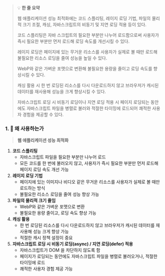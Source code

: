 > 💡 **한 줄 요약**
>
> 웹 애플리케이션 성능 최적화에는 코드 스플리팅, 레이지 로딩 기법, 파일의 물리적 크기 조절, 캐싱, 자바스크립트의 비동기 및 지연 로딩 적용 등이 있다.
>
> 코드 스플리팅은 자바 스크립트의 필요한 부분만 나누어 로드함으로써 사용자가 즉시 필요한 부분만 먼저 로드해 로딩 속도를 개선시킬 수 있다.
>
> 레이지 로딩은 페이지에 있는 무거운 리소스를 사용자가 실제로 볼 때만 로드해 불필요한 리소스 로딩을 줄여 성능을 높일 수 있다.
>
> WebP와 같은 가벼운 포맷으로 변환해 불필요한 용량을 줄이고 로딩 속도를 향상시킬 수 있다.
>
> 캐싱 활용 시 한 번 로딩된 리소스를 다시 다운로드하지 않고 브라우저가 캐시된 데이터를 재사용해 성능을 크게 향상시킬 수 있다.
>
> 자바스크립트 로딩 시 비동기 로딩이나 지연 로딩 적용 시 페이지 로딩되는 동안에도 자바스크립트 파일을 병렬로 불러와 적절한 타이밍에 로드되어 쾌적한 사용자 경험을 제공할 수 있다.

### 1. 🤔 왜 사용하는가

> **웹 애플리케이션 성능 최적화**

1. **코드 스플리팅**
   - 자바스크립트 파일을 필요한 부분만 나누어 로드
   - 모든 코드를 한 번에 불러오지 않고, 사용자가 즉시 필요한 부분만 먼저 로드해 페이지 로딩 속도 개선 가능
2. **레이지 로딩 기법**
   - 페이지에 있는 이미지나 비디오 같은 무거운 리소스를 사용자가 실제로 볼 때만 로드하는 방식
   - 불필요한 리소스 로딩을 줄여 성능 향상 가능
3. **파일의 물리적 크기 줄임**
   - WebP와 같은 가벼운 포맷으로 변환
   - 불필요한 용량 줄이고, 로딩 속도 향상 가능
4. **캐싱 활용**
   - 한 번 로딩된 리소스를 다시 다운로드하지 않고 브라우저가 캐시된 데이터를 재사용해 성능 크게 향상 가능
   - 적절한 캐시 정책 설정이 중요
5. **자바스크립트 로딩 시 비동기 로딩(async) / 지연 로딩(defer) 적용**
   - 자바스크립트가 DOM 을 차단하지 않도록 함
   - 페이지가 로딩되는 동안에도 자바스크립트 파일을 병렬로 불러오거나, 적절한 타이밍에 로드
   - 쾌적한 사용자 경험 제공 가능
